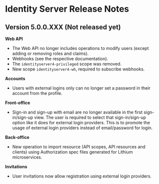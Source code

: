 # Identity Server Release Notes

## Version 5.0.0.XXX (Not released yet)

**Web API**

- The Web API no longer includes operations to modify users (except adding or removing roles and claims).
- Webhooks (see the respective documentation).
- The `identityserver4-privileged` scope was removed.
- New scope `identityserver4-wh`, required to subscribe webhooks.

**Accounts**

- Users with external logins only can no longer set a password in their account from the profile.

**Front-office**

- Sign-in and sign-up with email are no longer available in the first sign-in/sign-up view. The user is required to select that sign-in/sign-up option like it does for external login providers. This is to promote the usage of external login providers instead of email/password for login.

**Back-office**

- New operation to import resource (API scopes, API resources and clients) using Authorization spec files generated for Lithium microservices.

**Invitations**

- User invitations now allow registration using external login providers.